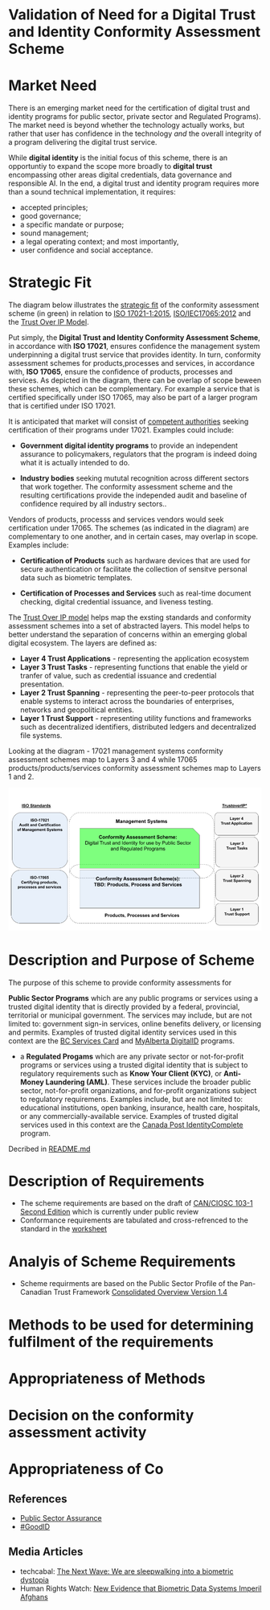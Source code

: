 # Validation of Need for a Digital Trust and Identity Conformity Assessment Scheme

# Market Need

There is an emerging market need for the certification of digital trust and identity programs for public sector, private sector and Regulated Programs). The market need is beyond whether the technology actually works, but rather that user has confidence in the technology *and* the overall integrity of a program delivering the digital trust service. 

While **digital identity** is the initial focus of this scheme, there is an opportuntiy to expand the scope more broadly to **digital trust** encompassing other areas digital credentials, data governance and responsible AI.
In the end, a digital trust and identity program requires more than a sound technical implementation, it requires: 
* accepted principles;
* good governance; 
* a specific mandate or purpose;
* sound management; 
* a legal operating context; and most importantly,
* user confidence and social acceptance.

# Strategic Fit
The diagram below illustrates the [strategic fit](https://www.bstrategyinsights.com/strategic-fit/) of the conformity assessment scheme (in green) in relation to [ISO 17021-1:2015](https://www.iso.org/standard/61651.html), [ISO/IEC17065:2012](https://www.iso.org/standard/46568.html) and the [Trust Over IP Model](https://trustoverip.org/toip-model/). 

Put simply, the **Digital Trust and Identity Conformity Assessment Scheme**, in accordance with **ISO 17021**, ensures confidence the management system underpinning a digital trust service that provides identity. In turn, conformity assessment schemes for products,processes and services, in accordance with, **ISO 17065**, ensure the confidence of products, processes and services. As depicted in the diagram, there can be overlap of scope beween these schemes, which can be complementary. For example a service that is certified specifically under ISO 17065, may also be part of a larger program that is certified under ISO 17021. 

It is anticipated that market will consist of [competent authorities](https://en.wikipedia.org/wiki/Competent_authority) seeking certification of their programs under 17021. Examples could include:

* **Government digital identity programs** to provide an independent assurance to policymakers, regulators that the program is indeed doing what it is actually intended to do.

* **Industry bodies** seeking mututal recognition across different sectors that work together. The conformity assessment scheme and the resulting certifications provide the independed audit and baseline of confidence required by all industry sectors..

 Vendors of products, processs and services vendors would seek certification under 17065. The schemes (as indicated in the diagram) are complementary to one another, and in certain cases, may overlap in scope. Examples include:

 * **Certification of Products** such as hardware devices that are used for secure authentication or facilitate the collection of sensitve personal data such as biometric templates.

 * **Certification of Processes and Services** such as real-time document checking, digital credential issuance, and liveness testing.

 The [Trust Over IP model](https://trustoverip.org/toip-model/) helps map the exsting standards and conformity assessment schemes into a set of abstracted layers. This model helps to better understand the separation of concerns within an emerging global digital ecosystem. The layers are defined as:
 * **Layer 4 Trust Applications** - representing the application ecosystem
 * **Layer 3 Trust Tasks** - representing functions that enable the yield or tranfer of value, such as credential issuance and credential presentation.
 * **Layer 2 Trust Spanning** - representing the peer-to-peer protocols that enable systems to interact across the boundaries of enterprises, networks and geopolitical entities.
 * **Layer 1 Trust Support** - representing utility functions and frameworks such as decentralized identifiers, distributed ledgers and decentralized file systems.

Looking at the diagram - 17021 management systems conformity assessment schemes map to Layers 3 and 4 while 17065 products/products/services conformity assessment schemes map to Layers 1 and 2.

![image](../scheme/images/schemes-standards-stacks.png)


# Description and Purpose of Scheme

The purpose of this scheme to provide conformity assessments for 

**Public Sector Programs** which are any public programs or services using a trusted digital identity that is directly provided by a federal, provincial, territorial or municipal government. The services may include, but are not limited to: government sign-in services, online benefits delivery, or licensing and permits. Examples of trusted digital identity services used in this context are the [BC Services Card](https://www2.gov.bc.ca/gov/content/governments/government-id/bc-services-card) and [MyAlberta DigitalID](https://account.alberta.ca/) programs.
* a **Regulated Progams** which are any private sector or not-for-profit programs or services using a trusted digital identity that is subject to regulatory requirements such as **Know Your Client (KYC)**, or **Anti-Money Laundering (AML)**. These services include the broader public sector, not-for-profit organizations, and for-profit organizations subject to regulatory requiremens. Examples include, but are not limited to: educational institutions, open banking, insurance, health care, hospitals, or any commercially-available service. Examples of trusted digital services used in this context are the [Canada Post IdentityComplete](https://www.canadapost-postescanada.ca/cpc/en/business/postal-services/digital-proof-identity.page) program.


Decribed in [README.md](../README.md)

# Description of Requirements

* The scheme requirements are based on the draft of [CAN/CIOSC 103-1 Second Edition](../docs/DRAFT-CAN-CIOSC-103-1-20XX_D1_EN.pdf) which is currently under public review
* Conformance requirements are tabulated and cross-refrenced to the standard in the [worksheet](./tools/Conformity-Assessment-Workbook.xlsx)



# Analyis of Scheme Requirements

* Scheme requirments are based on the Public Sector Profile of the Pan-Canadian Trust Framework [Consolidated Overview Version 1.4](https://github.com/canada-ca/PCTF-CCP/blob/master/Version1_4/PSP-PCTF-V-1.4-Consolidated-Overview-EN-2021-12-16.pdf)

# Methods to be used for determining fulfilment of the requirements

# Appropriateness of Methods

# Decision on the conformity assessment activity

# Appropriateness of Co



## References
* [Public Sector Assurance](https://publicsectorassurance.org/)
* [#GoodID](https://cyber.harvard.edu/story/2021-11/incorporating-good-id)

## Media Articles
* techcabal: [The Next Wave: We are sleepwalking into a biometric dystopia](https://techcabal.com/2022/08/15/africas-biometric-dsytopia/)
* Human Rights Watch: [New Evidence that Biometric Data Systems Imperil Afghans](https://www.hrw.org/news/2022/03/30/new-evidence-biometric-data-systems-imperil-afghans)